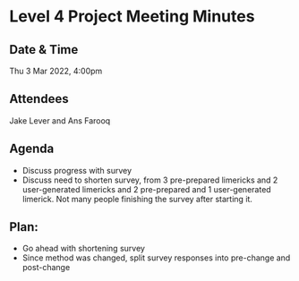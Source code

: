 # Level 4 Project Meeting Minutes

## Date & Time
Thu 3 Mar 2022, 4:00pm

## Attendees
Jake Lever and Ans Farooq

## Agenda
* Discuss progress with survey
* Discuss need to shorten survey, from 3 pre-prepared limericks and 2 user-generated limericks and 2 pre-prepared and 1 user-generated limerick. Not many people finishing the survey after starting it.

## Plan:
* Go ahead with shortening survey
* Since method was changed, split survey responses into pre-change and post-change


